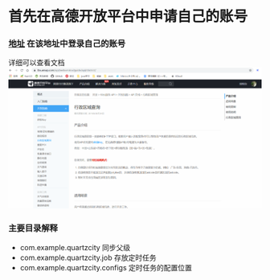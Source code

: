 # 首先在高德开放平台中申请自己的账号
### <a href="https://lbs.amap.com/">地址</a> 在该地址中登录自己的账号
详细可以查看文档
![alt 高德开发文档信息](./demo/gaode.png)

### 主要目录解释
+ com.example.quartzcity            同步父级
+ com.example.quartzcity.job        存放定时任务
+ com.example.quartzcity.configs    定时任务的配置位置


